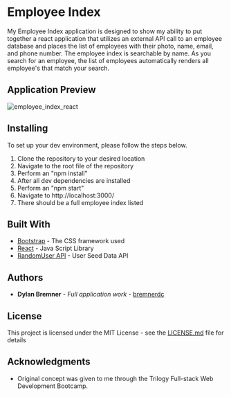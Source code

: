 # Employee Index

My Employee Index application is designed to show my ability to put together a react application that utilizes an external API call to an employee database and places the list of employees with their photo, name, email, and phone number. The employee index is searchable by name. As you search for an employee, the list of employees automatically renders all employee's that match your search.

## Application Preview

![employee_index_react](https://user-images.githubusercontent.com/61300825/90814348-d6f12880-e2dd-11ea-96a7-8894f2e374cf.gif)

## Installing

To set up your dev environment, please follow the steps below.

1. Clone the repository to your desired location
2. Navigate to the root file of the repository
3. Perform an "npm install"
4. After all dev dependencies are installed
5. Perform an "npm start"
6. Navigate to http://localhost:3000/
7. There should be a full employee index listed

## Built With

* [Bootstrap](https://getbootstrap.com/) - The CSS framework used
* [React](https://reactjs.org/) - Java Script Library
* [RandomUser API](https://randomuser.me/) - User Seed Data API 


## Authors

* **Dylan Bremner** - *Full application work* - [bremnerdc](https://github.com/bremnerdc)

## License

This project is licensed under the MIT License - see the [LICENSE.md](LICENSE.md) file for details

## Acknowledgments

* Original concept was given to me through the Trilogy Full-stack Web Development Bootcamp.
